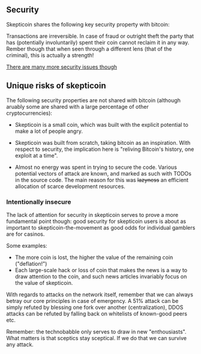 ## Security

Skepticoin shares the following key security property with bitcoin:

Transactions are irreversible. In case of fraud or outright theft the party that has (potentially involuntarily) spent
their coin cannot reclaim it in any way. Rember though that when seen through a different lens (that of the criminal),
this is actually a strength!

[There are many more security issues though](https://ieeexplore.ieee.org/document/8369416)

## Unique risks of skepticoin

The following security properties are not shared with bitcoin (although aruably some are shared with a large percentage
of other cryptocurrencies):

* Skepticoin is a small coin, which was built with the explicit potential to make a lot of people angry.

* Skepticoin was built from scratch, taking bitcoin as an inspiration. With respect to security, the implication here is
  "reliving Bitcoin's history, one exploit at a time".

* Almost no energy was spent in trying to secure the code. Various potential vectors of attack are known, and marked as
  such with TODOs in the source code. The main reason for this was ~~lazyness~~ an efficient allocation of scarce
  development resources.

### Intentionally insecure

The lack of attention for security in skepticoin serves to prove a more fundamental point though: good security for
skepticoin users is about as important to skepticoin-the-movement as good odds for individual gamblers are for casinos.

Some examples:

* The more coin is lost, the higher the value of the remaining coin ("deflation!")
* Each large-scale hack or loss of coin that makes the news is a way to draw attention to the coin, and such news
  articles invariably focus on the value of skepticoin.

With regards to attacks on the network itself, remember that we can always betray our core principles in case of
emergency. A 51% attack can be simply refuted by blessing one fork over another (centralization), DDOS attacks can be
refuted by falling back on whitelists of known-good peers etc.

Remember: the technobabble only serves to draw in new "enthousiasts". What matters is that sceptics stay sceptical. If
we do that we can survive any attack.
